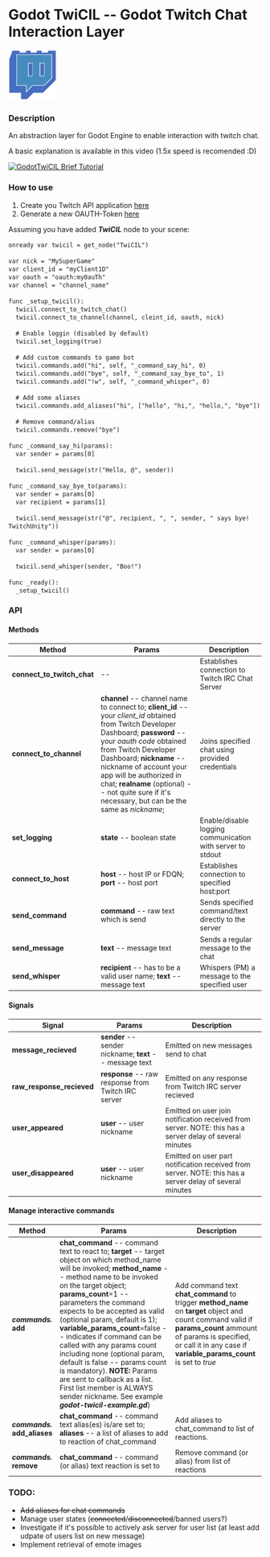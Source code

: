 # Godot TwiCIL -- Godot Twitch Chat Interaction Layer
<img src="./godot-twicil-icon.png" height=100px/>


### Description
An abstraction layer for Godot Engine to enable interaction with twitch chat.

A basic explanation is available in this video (1.5x speed is recomended :D)


[![GodotTwiCIL Brief Tutorial](https://i.ytimg.com/vi/tYYCjMOxKEI/hqdefault.jpg)](https://youtu.be/tYYCjMOxKEI)

### How to use
1. Create you Twitch API application [here](https://dev.twitch.tv/dashboard/apps/create)
2. Generate a new OAUTH-Token [here](https://twitchapps.com/tmi/)

Assuming you have added ***TwiCIL*** node to your scene:
```
onready var twicil = get_node("TwiCIL")

var nick = "MySuperGame"
var client_id = "myClient1D"
var oauth = "oauth:my0auTh"
var channel = "channel_name"

func _setup_twicil():
  twicil.connect_to_twitch_chat()
  twicil.connect_to_channel(channel, cleint_id, oauth, nick)
  
  # Enable loggin (disabled by default)
  twicil.set_logging(true)
  
  # Add custom commands to game bot
  twicil.commands.add("hi", self, "_command_say_hi", 0)
  twicil.commands.add("bye", self, "_command_say_bye_to", 1)
  twicil.commands.add("!w", self, "_command_whisper", 0)

  # Add some aliases
  twicil.commands.add_aliases("hi", ["hello", "hi,", "hello,", "bye"])
  
  # Remove command/alias
  twicil.commands.remove("bye")

func _command_say_hi(params):
  var sender = params[0]
  
  twicil.send_message(str("Hello, @", sender))

func _command_say_bye_to(params):
  var sender = params[0]
  var recipient = params[1]
  
  twicil.send_message(str("@", recipient, ", ", sender, " says bye! TwitchUnity"))

func _command_whisper(params):
  var sender = params[0]
  
  twicil.send_whisper(sender, "Boo!")

func _ready():
  _setup_twicil()

```

### API

#### Methods
|Method|Params|Description|
|-|-|-|
|**connect_to_twitch_chat**| -- | Establishes connection to Twitch IRC Chat Server|
|**connect_to_channel**|**channel** -- channel name to connect to; **client_id** -- your *client_id* obtained from Twitch Developer Dashboard; **password** -- your *oauth code* obtained from Twitch Developer Dashboard; **nickname** -- nickname of account your app will be authorized in chat; **realname** (optional) -- not quite sure if it's necessary, but can be the same as *nickname*;  | Joins specified chat using provided credentials|
|**set_logging**|**state** -- boolean state| Enable/disable logging communication with server to stdout|
|**connect_to_host**|**host** -- host IP or FDQN; **port** -- host port| Establishes connection to specified host:port|
|**send_command**|**command** -- raw text which is send| Sends specified command/text directly to the server|
|**send_message**|**text** -- message text| Sends a regular message to the chat|
|**send_whisper**|**recipient** -- has to be a valid user name; **text** -- message text| Whispers (PM) a message to the specified user|


#### Signals
|Signal|Params|Description|
|-|-|-|
|**message_recieved**|**sender** -- sender nickname; **text** -- message text| Emitted on new messages send to chat|
|**raw_response_recieved**|**response** -- raw response from Twitch IRC server| Emitted on any response from Twitch IRC server recieved|
|**user_appeared**|**user** -- user nickname|Emitted on user join notification received from server. NOTE: this has a server delay of several minutes|
|**user_disappeared**|**user** -- user nickname|Emitted on user part notification received from server. NOTE: this has a server delay of several minutes|


#### Manage interactive commands

|Method|Params|Description|
|-|-|-|
|***commands.*** **add**|**chat_command** -- command text to react to; **target** -- target object on which method_name will be invoked; **method_name** -- method name to be invoked on the target object; **params_count**=1 -- parameters the command expects to be accepted as valid (optional param, default is 1); **variable_params_count**=false -- indicates if command can be called with any params count including none (optional param, default is false -- params count is mandatory). **NOTE:** Params are sent to callback as a list. First list member is ALWAYS sender nickname. See example ***godot-twicil-example.gd***)| Add command text **chat_command** to trigger **method_name** on **target** object and count command valid if **params_count** ammount of params is specified, or call it in any case if **variable_params_count** is set to *true*|
|***commands.*** **add_aliases**|**chat_command** -- command text alias(es) is/are set to; **aliases** --  a list of aliases to add to reaction of chat_command | Add aliases to chat_command to list of reactions. |
|***commands.*** **remove**|**chat_command** -- command (or alias) text reaction is set to| Remove command (or alias) from list of reactions |

### TODO:
* ~~Add aliases for chat commands~~
* Manage user states (~~connected~~/~~disconnected~~/banned users?)
* Investigate if it's possible to actively ask server for user list (at least add udpate of users list on new message)
* Implement retrieval of emote images

